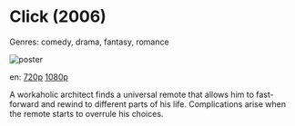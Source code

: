 # Click (2006)

Genres: comedy, drama, fantasy, romance

![poster](http://image.tmdb.org/t/p/w500/5vZJbmcVEAmHh22XXrvReQ5U5Ag.jpg)

en:
  [720p](magnet:?xt=urn:btih:454CE5B54CC82375AC17E6E906CDE6E2D1042C2C&tr=udp://glotorrents.pw:6969/announce&tr=udp://tracker.opentrackr.org:1337/announce&tr=udp://torrent.gresille.org:80/announce&tr=udp://tracker.openbittorrent.com:80&tr=udp://tracker.coppersurfer.tk:6969&tr=udp://tracker.leechers-paradise.org:6969&tr=udp://p4p.arenabg.ch:1337&tr=udp://tracker.internetwarriors.net:1337)
  [1080p](magnet:?xt=urn:btih:DD596ABD19FF2177013B74C55C22AD1CA1FB79F7&tr=udp://glotorrents.pw:6969/announce&tr=udp://tracker.opentrackr.org:1337/announce&tr=udp://torrent.gresille.org:80/announce&tr=udp://tracker.openbittorrent.com:80&tr=udp://tracker.coppersurfer.tk:6969&tr=udp://tracker.leechers-paradise.org:6969&tr=udp://p4p.arenabg.ch:1337&tr=udp://tracker.internetwarriors.net:1337)
  


A workaholic architect finds a universal remote that allows him to fast-forward and rewind to different parts of his life. Complications arise when the remote starts to overrule his choices.